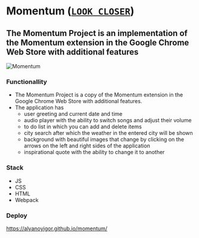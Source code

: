# Momentum ([`LOOK CLOSER`](https://alyanoyigor.github.io/momentum/))

## The Momentum Project is an implementation of the Momentum extension in the Google Chrome Web Store with additional features

![Momentum](https://user-images.githubusercontent.com/85354736/163361409-1f6fd4fa-b429-41bd-a518-ee506fdc1c28.png)
### Functionallity
- The Momentum Project is a copy of the Momentum extension in the Google Chrome Web Store with additional features.
- The application has
  - user greeting and current date and time
  - audio player with the ability to switch songs and adjust their volume
  - to do list in which you can add and delete items
  - city search after which the weather in the entered city will be shown
  - background with beautiful images that change by clicking on the arrows on the left and right sides of the application
  - inspirational quote with the ability to change it to another

### Stack
- JS
- CSS
- HTML
- Webpack

### Deploy
https://alyanoyigor.github.io/momentum/
